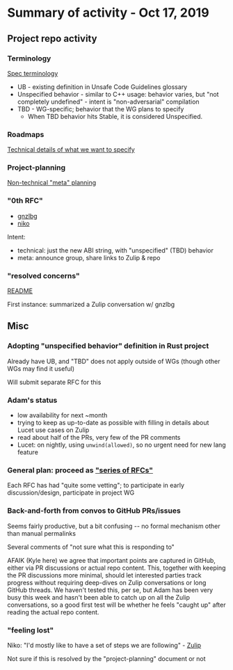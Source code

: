 # Summary of activity - Oct 17, 2019

## Project repo activity

### Terminology

[Spec terminology](https://github.com/nikomatsakis/project-ffi-unwind/blob/master/spec-terminology.md)

* UB - existing definition in Unsafe Code Guidelines glossary
* Unspecified behavior - similar to C++ usage: behavior varies, but "not
  completely undefined" - intent is "non-adversarial" compilation
* TBD - WG-specific; behavior that the WG plans to specify
  * When TBD behavior hits Stable, it is considered Unspecified.

### Roadmaps

[Technical details of what we want to
specify](https://github.com/nikomatsakis/project-ffi-unwind/tree/master/roadmap)

### Project-planning

[Non-technical "meta"
planning](https://github.com/nikomatsakis/project-ffi-unwind/blob/master/project-planning.md)

### "0th RFC"

- [gnzlbg](https://github.com/nikomatsakis/project-ffi-unwind/pull/9)
- [niko](https://github.com/nikomatsakis/project-ffi-unwind/pull/11)

Intent:
- technical: just the new ABI string, with "unspecified" (TBD) behavior
- meta: announce group, share links to Zulip & repo

### "resolved concerns"

[README](https://github.com/nikomatsakis/project-ffi-unwind/blob/master/resolved-concerns/README.md)

First instance: summarized a Zulip conversation w/ gnzlbg

## Misc

### Adopting "unspecified behavior" definition in Rust project

Already have UB, and "TBD" does not apply outside of WGs (though other WGs may find it useful)

Will submit separate RFC for this

### Adam's status

- low availability for next ~month
- trying to keep as up-to-date as possible with filling in details about Lucet use cases on Zulip
- read about half of the PRs, very few of the PR comments
- Lucet: on nightly, using `unwind(allowed)`, so no urgent need for new lang feature

### General plan: proceed as ["series of RFCs"][series-RFCS]

Each RFC has had "quite some vetting"; to participate in early
discussion/design, participate in project WG

[series-RFCS]: https://rust-lang.zulipchat.com/#narrow/stream/210922-wg-ffi-unwind/topic/meeting.20time/near/178405449

### Back-and-forth from convos to GitHub PRs/issues

Seems fairly productive, but a bit confusing -- no formal mechanism other than
manual permalinks

Several comments of "not sure what this is responding to"

AFAIK (Kyle here) we agree that important points are captured in GitHub, either
via PR discussions or actual repo content. This, together with keeping the PR
discussions more minimal, should let interested parties track progress without
requiring deep-dives on Zulip conversations or long GitHub threads. We haven't
tested this, per se, but Adam has been very busy this week and hasn't been able
to catch up on all the Zulip conversations, so a good first test will be
whether he feels "caught up" after reading the actual repo content.

### "feeling lost"

Niko: "I'd mostly like to have a set of steps we are following" -
[Zulip](https://rust-lang.zulipchat.com/#narrow/stream/210922-wg-ffi-unwind/topic/meeting.20time/near/177807832)

Not sure if this is resolved by the "project-planning" document or not
